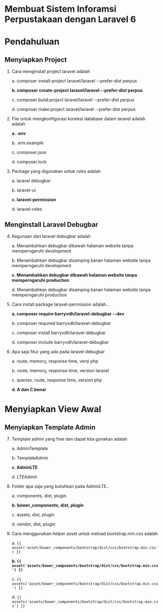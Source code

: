 # Membuat Sistem Inforamsi Perpustakaan dengan Laravel 6

# Pendahuluan

## Menyiapkan Project

1. Cara menginstall project laravel adalah

    a. composer install-project laravel/laravel --prefer-dist perpus

    **b. composer create-project laravel/laravel --prefer-dist perpus**

    c. composer build:project laravel/laravel --prefer-dist perpus

    d. composer make:project laravel/laravel --prefer-dist perpus

2. File untuk mengkonfigurasi koneksi database dalam laravel adalah adalah

    **a. .env**

    b. .env.example

    c. composer.json

    d. composer.lock

3. Package yang digunakan untuk roles adalah

    a. laravel debugbar

    b. laravel-ui

    **c. laravel-permission**

    d. laravel-roles

## Menginstall Laravel Debugbar

4. Kegunaan dari laravel debugbar adalah

    a. Menambahkan debugbar dibawah halaman website tanpa memperngaruhi development

    b. Menambahkan debugbar disamping kanan halaman website tanpa memperngaruhi development

    **c. Menambahkan debugbar dibawah halaman website tanpa memperngaruhi production**

    d. Menambahkan debugbar disamping kanan halaman website tanpa memperngaruhi production

5. Cara install package laravel-permission adalah...

    **a. composer require barryvdh/laravel-debugbar --dev**

    b. composer required barryvdh/laravel-debugbar

    c. composer install barryvdh/laravel-debugbar

    d. composer include barryvdh/laravel-debugbar

6. Apa saja fitur yang ada pada laravel debugbar
    
    a. route, memory, response time, versi php

    b. route, memory, response time, version laravel

    c. queries, route, response time, version php

    **d. A dan C benar**

# Menyiapkan View Awal

## Menyiapkan Template Admin

7. Template admin yang free dan dapat kita gunakan adalah

    a. AdminTemplate

    b. TemplateAdmin

    **c. AdminLTE**

    d. LTEAdmin

8.  Folder apa saja yang butuhkan pada AdminLTE..
    
    a. components, dist, plugin

    **b. bower_components, dist, plugin**

    c. assets, dist, plugin

    d. vendor, dist, plugin

9. Cara menggunakan helper asset untuk meload bootstrap.min.css adalah

    a. ``{{ asset('asset/bower_components/bootstrap/dist/css/bootstrap.min.css') }}``

    **b. ``{{ asset('assets/bower_components/bootstrap/dist/css/bootstrap.min.css') }}``**

    c. ``{{ assets('asset/bower_components/bootstrap/dist/css/bootstrap.min.css') }}``

    d. ``{{ assets('assets/bower_components/bootstrap/dist/css/bootstrap.min.css') }}``